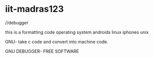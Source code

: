 # iit-madras123

//debugger

this is a formatting code
operating system androids linux
iphones unix

GNU- take c code and convert into machine code.

GNU DEBUGGER- FREE SOFTWARE



